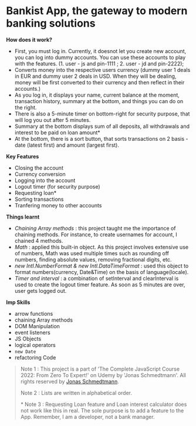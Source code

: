 # Bankist App, the gateway to modern banking solutions

**How does it work?**

- First, you must log in. Currently, it doesnot let you create new account, you can log into dummy accounts. You can use these accounts to play with the features.
  (1. user - js and pin-1111 ; 2. user - jd and pin-2222);
- Converts money into the respective users currency (dummy user 1 deals in EUR and dummy user 2 deals in USD. When they will be dealing, money will be first converted to their currency and then reflect in their accounts.)
- As you log in, it displays your name, current balance at the moment, transaction history, summary at the bottom, and things you can do on the right.
- There is also a 5-minute timer on bottom-right for security purpose, that will log you out after 5 minutes.
- Summary at the bottom displays sum of all deposits, all withdrawals and interest to be paid on loan amount\*
- At the bottom, there is a sort button, that sorts transactions on 2 basis - date (latest first) and amount (largest first).

**Key Features**

- Closing the account
- Currency conversion
- Logging into the account
- Logout timer (for security purpose)
- Requesting loan\*
- Sorting transactions
- Tranfering money to other accounts

**Things learnt**

- _Chaining Array methods_ : this project taught me the importance of chaining methods. For instance, to create usernames for account, I chained 4 methods.
- _Math_ : applied this built-in object. As this project involves extensive use of numbers, Math was used multiple times such as rounding off numbers, finding absolute values, removing fractional digits, etc.
- _new Intl.NumberFormat & new Intl.DataTimeFormat_ : used this object to format numbers(currency, Date&Time) on the basis of language(locale).
- _Timer and interval_ : a combination of setInterval and clearInterval is used to create the logout timer feature. As soon as 5 minutes are over, user gets logged out.

**Imp Skills**

- arrow functions
- chaining Array methods
- DOM Manipulation
- event listeners
- JS Objects
- logical operators
- `new Date`
- refactoring Code

> Note 1 : This project is a part of 'The Complete JavaScript Course 2022: From Zero To Expert!' on Udemy by 'Jonas Schmedtmann'. All rights reserved by [Jonas Schmedtmann](https://github.com/jonasschmedtmann).
>
> Note 2 : Lists are written in alphabetical order.
>
> \* Note 3 : Requesting Loan feature and Loan interest calculator does not work like this in real. The sole purpose is to add a feature to the App. Remember, I am a developer, not a bank manager.
